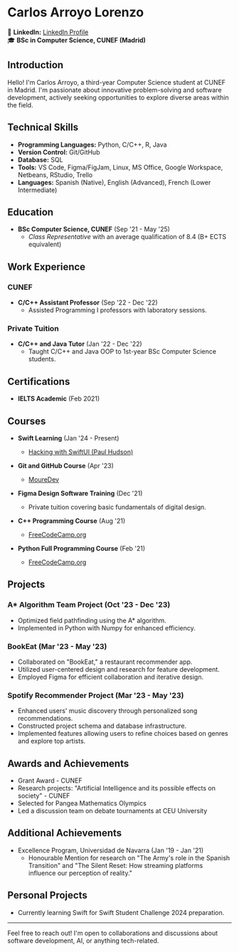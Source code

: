 # Carlos Arroyo Lorenzo

💼 **LinkedIn:** [LinkedIn Profile](https://www.linkedin.com/in/cgarroyolorenzo/)  
🎓 **BSc in Computer Science, CUNEF (Madrid)**

## Introduction
Hello! I'm Carlos Arroyo, a third-year Computer Science student at CUNEF in Madrid. I'm passionate about innovative problem-solving and software development, actively seeking opportunities to explore diverse areas within the field.

## Technical Skills
- **Programming Languages:** Python, C/C++, R, Java
- **Version Control:** Git/GitHub
- **Database:** SQL
- **Tools:** VS Code, Figma/FigJam, Linux, MS Office, Google Workspace, Netbeans, RStudio, Trello
- **Languages:** Spanish (Native), English (Advanced), French (Lower Intermediate)

## Education
- **BSc Computer Science, CUNEF** (Sep '21 - May '25)
  - *Class Representative* with an average qualification of 8.4 (B+ ECTS equivalent)

## Work Experience
### CUNEF
- **C/C++ Assistant Professor** (Sep '22 - Dec '22)
  - Assisted Programming I professors with laboratory sessions.

### Private Tuition
- **C/C++ and Java Tutor** (Jan '22 - Dec '22)
  - Taught C/C++ and Java OOP to 1st-year BSc Computer Science students.

## Certifications
- **IELTS Academic** (Feb 2021)

## Courses
- **Swift Learning** (Jan '24 - Present)
  - [Hacking with SwiftUI (Paul Hudson)](https://www.hackingwithswift.com/100/swiftui)
- **Git and GitHub Course** (Apr '23)
  - [MoureDev](https://github.com/mouredev)

- **Figma Design Software Training** (Dec '21)
  - Private tuition covering basic fundamentals of digital design.
- **C++ Programming Course** (Aug '21)
  - [FreeCodeCamp.org](https://youtu.be/vLnPwxZdW4Y?si=b3jF32lehhT8KKmd)
- **Python Full Programming Course** (Feb '21)
  - [FreeCodeCamp.org](https://youtu.be/rfscVS0vtbw?si=lLoWPbBFG9JsvxP5)

## Projects
### A* Algorithm Team Project (Oct '23 - Dec '23)
- Optimized field pathfinding using the A* algorithm.
- Implemented in Python with Numpy for enhanced efficiency.

### BookEat (Mar '23 - May '23)
- Collaborated on "BookEat," a restaurant recommender app.
- Utilized user-centered design and research for feature development.
- Employed Figma for efficient collaboration and iterative design.

### Spotify Recommender Project (Mar '23 - May '23)
- Enhanced users' music discovery through personalized song recommendations.
- Constructed project schema and database infrastructure.
- Implemented features allowing users to refine choices based on genres and explore top artists.

## Awards and Achievements
- Grant Award - CUNEF
- Research projects: "Artificial Intelligence and its possible effects on society" - CUNEF
- Selected for Pangea Mathematics Olympics
- Led a discussion team on debate tournaments at CEU University

## Additional Achievements
- Excellence Program, Universidad de Navarra (Jan '19 - Jan '21)
  - Honourable Mention for research on "The Army's role in the Spanish Transition" and "The Silent Reset: How streaming platforms influence our perception of reality."

## Personal Projects
- Currently learning Swift for Swift Student Challenge 2024 preparation.

---

Feel free to reach out! I'm open to collaborations and discussions about software development, AI, or anything tech-related.
